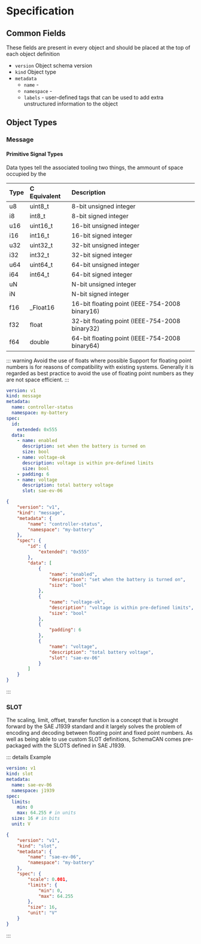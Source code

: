 # Specification

## Common Fields

These fields are present in every object and should be placed at the top of each object definition

- `version` Object schema version
- `kind` Object type
- `metadata`
	- `name` - 
	- `namespace` - 
	- `labels` - user-defined tags that can be used to add extra unstructured information to the object

## Object Types

### Message

#### Primitive Signal Types

Data types tell the associated tooling two things, the ammount of space occupied by the

| Type | C Equivalent | Description                                    |
|:-----|:-------------|:-----------------------------------------------|
| u8   | uint8_t      | 8-bit unsigned integer                         |
| i8   | int8_t       | 8-bit signed integer                           |
| u16  | uint16_t     | 16-bit unsigned integer                        |
| i16  | int16_t      | 16-bit signed integer                          |
| u32  | uint32_t     | 32-bit unsigned integer                        |
| i32  | int32_t      | 32-bit signed integer                          |
| u64  | uint64_t     | 64-bit unsigned integer                        |
| i64  | int64_t      | 64-bit signed integer                          |
| uN   |              | N-bit unsigned integer                         |
| iN   |              | N-bit signed integer                           |
| f16  | _Float16     | 16-bit floating point (IEEE-754-2008 binary16) |
| f32  | float        | 32-bit floating point (IEEE-754-2008 binary32) |
| f64  | double       | 64-bit floating point (IEEE-754-2008 binary64) |

::: warning Avoid the use of floats where possible
Support for floating point numbers is for reasons of compatibility with existing systems. Generally it is regarded as best practice to avoid the use of floating point numbers as they are not space efficient.
:::
<CodeGroup>
  <CodeGroupItem title="YAML">

```yaml
version: v1
kind: message
metadata:
  name: controller-status
  namespace: my-battery
spec:
  id:
    extended: 0x555
  data:
    - name: enabled
      description: set when the battery is turned on
      size: bool
    - name: voltage-ok
      description: voltage is within pre-defined limits
      size: bool
    - padding: 6
    - name: voltage
      description: total battery voltage
      slot: sae-ev-06
```

  </CodeGroupItem>
  <CodeGroupItem title="JSON">

```json
{
	"version": "v1",
	"kind": "message",
	"metadata": {
		"name": "controller-status",
		"namespace": "my-battery"
	},
	"spec": {
		"id": {
			"extended": "0x555"
		},
		"data": [
			{
				"name": "enabled",
				"description": "set when the battery is turned on",
				"size": "bool"
			},
			{
				"name": "voltage-ok",
				"description": "voltage is within pre-defined limits",
				"size": "bool"
			},
			{
				"padding": 6
			},
			{
				"name": "voltage",
				"description": "total battery voltage",
				"slot": "sae-ev-06"
			}
		]
	}
}
```

  </CodeGroupItem>
</CodeGroup>
:::

### SLOT

The scaling, limit, offset, transfer function is a concept that is brought forward by the SAE J1939 standard and it largely solves the problem of encoding and decoding between floating point and fixed point numbers. As well as being able to use custom SLOT definitions, SchemaCAN comes pre-packaged with the SLOTS defined in SAE J1939.

::: details Example
<CodeGroup>
  <CodeGroupItem title="YAML">

```yaml
version: v1
kind: slot
metadata:
  name: sae-ev-06
  namespace: j1939
spec:
  limits:
  	min: 0
  	max: 64.255 # in units
  size: 16 # in bits
  unit: V
```

  </CodeGroupItem>
  <CodeGroupItem title="JSON">

```json
{
	"version": "v1",
	"kind": "slot",
	"metadata": {
		"name": "sae-ev-06",
		"namespace": "my-battery"
	},
	"spec": {
		"scale": 0.001,
		"limits": {
			"min": 0,
			"max": 64.255
		},
		"size": 16,
		"unit": "V"
	}
}
```

  </CodeGroupItem>
</CodeGroup>
:::
